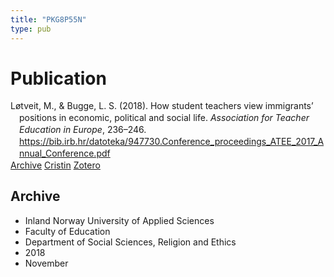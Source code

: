 ```yaml
---
title: "PKG8P55N"
type: pub
---
```

<h1>Publication</h1>
<article id="csl-bib-container-PKG8P55N" class="csl-bib-container">
  <div class="csl-bib-body" style="line-height: 1.35; padding-left: 1em; text-indent:-1em;">
  <div class="csl-entry">L&#xF8;tveit, M., &amp; Bugge, L. S. (2018). How student teachers view immigrants&#x2019; positions in economic, political and social life. <i>Association for Teacher Education in Europe</i>, 236&#x2013;246. <a href="https://bib.irb.hr/datoteka/947730.Conference_proceedings_ATEE_2017_Annual_Conference.pdf">https://bib.irb.hr/datoteka/947730.Conference_proceedings_ATEE_2017_Annual_Conference.pdf</a></div>
</div>
  <div class="csl-bib-buttons">
    <a href="#taxonomy-article-PKG8P55N" class="csl-bib-button">Archive</a>
    <a href="https://app.cristin.no/results/show.jsf?id=1627319" alt="Cristin URL" class="csl-bib-button">Cristin</a>
    <a href="http://zotero.org/groups/5402882/items/PKG8P55N" alt="Zotero URL" class="csl-bib-button">Zotero</a>
  </div>
  <div id="csl-bib-meta-container-PKG8P55N"></div>
</article>
<div id="csl-bib-meta-PKG8P55N" class="csl-bib-meta">
  <article id="taxonomy-article-PKG8P55N" class="taxonomy-article">
    <h1>Archive</h1>
    <ul>
      <li>Inland Norway University of Applied Sciences</li>
      <li>Faculty of Education</li>
      <li>Department of Social Sciences, Religion and Ethics</li>
      <li>2018</li>
      <li>November</li>
    </ul>
  </article>
</div>
